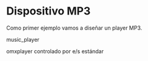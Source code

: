 [//]: # (-*- mode: markdown; coding: utf-8 -*-)
# Dispositivo MP3

Como primer ejemplo vamos a diseñar un player MP3.

music_player

omxplayer controlado por e/s estándar

